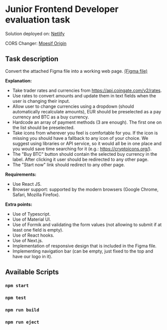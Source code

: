 # Junior Frontend Developer evaluation task

Solution deployed on: [Netlify](https://coingate-junior-task.netlify.app/)

CORS Changer: [Moesif Origin](https://chrome.google.com/webstore/detail/moesif-origin-cors-change/digfbfaphojjndkpccljibejjbppifbc)

## Task description

Convert the attached Figma file into a working web page. 
[(Figma file)](https://www.figma.com/file/qiJAnL7XAVIjhuBD88T26w/Buy-and-sell-copy?node-id=0%3A1)

**Explanation:**
- Take trader rates and currencies from https://api.coingate.com/v2/rates.
- Use rates to convert amounts and update them in text fields when the user
is changing their input.
- Allow user to change currencies using a dropdown (should automatically
recalculate amounts), EUR should be preselected as a pay currency and
BTC as a buy currency.
- Hardcode an array of payment methods 3 are enough). The first one on
the list should be preselected.
- Take icons from wherever you feel is comfortable for you. If the icon is
missing you should have a fallback to any icon of your choice. We suggest
using libraries or API service, so it would all be in one place and you would
save time searching for it (e.g.: https://cryptoicons.org/).
- The "Buy BTC" button should contain the selected buy currency in the
label. After clicking it user should be redirected to any other page.
- The "Start now" link should redirect to any other page.

**Requirements:**

- Use React JS.
- Browser support: supported by the modern browsers Google Chrome,
Safari, Mozilla Firefox).

**Extra points:**

- Use of Typescript.
- Use of Material UI.
- Use of Formik and validating the form values (not allowing to submit if at least one field is empty).
- Use of React hooks.
- Use of Next.js.
- Implementation of responsive design that is included in the Figma file.
- Implementing navigation bar (can be empty, just fixed to the top and have our logo in it).

## Available Scripts

### `npm start` 
### `npm test` 
### `npm run build` 
### `npm run eject`